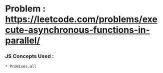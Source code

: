 # Problem : https://leetcode.com/problems/execute-asynchronous-functions-in-parallel/

### JS Concepts Used :

    * Promises.all
